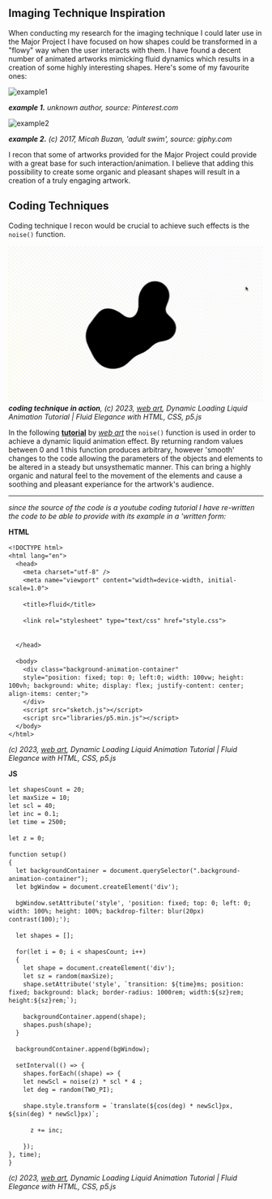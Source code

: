 ## Imaging Technique Inspiration

When conducting my research for the imaging technique I could later use in the Major Project I have focused on how shapes could be transformed in a "flowy" way when the user interacts with them. I have found a decent number of animated artworks mimicking fluid dynamics which results in a creation of some highly interesting shapes. Here's some of my favourite ones:

![example1](https://i.pinimg.com/originals/dc/58/51/dc58517d98d13e8a9df3e3fda5a7c62b.gif)

*__example 1.__* *unknown author, source: Pinterest.com*

![example2](https://media2.giphy.com/media/v1.Y2lkPTc5MGI3NjExdzVzM3JuNjZnY3pzZ3p5cG5pdWgyaTF1M3R6Z2pjaHU0M3R0bGZoNiZlcD12MV9pbnRlcm5hbF9naWZfYnlfaWQmY3Q9Zw/3o7btZrtcVdIhqS1vG/giphy.webp)

*__example 2.__* *(c) 2017, Micah Buzan, 'adult swim', source: giphy.com*

I recon that some of artworks provided for the Major Project could provide with a great base for such interaction/animation. I believe that adding this possibility to create some organic and pleasant shapes will result in a creation of a truly engaging artwork.

## Coding Techniques

Coding technique I recon would be crucial to achieve such effects is the `noise()` function.

![coding technique in action](images/fluid.gif)
*__coding technique in action__, (c) 2023, [web art](https://www.youtube.com/@web_artt), Dynamic Loading Liquid Animation Tutorial | Fluid Elegance with HTML, CSS, p5.js*

In the following __[tutorial](https://www.youtube.com/watch?v=4wyCr_hhxjs)__ by  *[web art](https://www.youtube.com/@web_artt)* the `noise()` function is used in order to achieve a dynamic liquid animation effect. By returning random values between 0 and 1 this function produces arbitrary, however 'smooth' changes to the code allowing the parameters of the objects and elements to be altered in a steady but unsysthematic manner. This can bring a highly organic and natural feel to the movement of the elements and cause a soothing and pleasant experiance for the artwork's audience.

___

*since the source of the code is a youtube coding tutorial I have re-written the code to be able to provide with its example in a 'written
 form:*

 __HTML__
```
<!DOCTYPE html>
<html lang="en">
  <head>
    <meta charset="utf-8" />
    <meta name="viewport" content="width=device-width, initial-scale=1.0">

    <title>fluid</title>

    <link rel="stylesheet" type="text/css" href="style.css">

   
  </head>

  <body>
    <div class="background-animation-container"
    style="position: fixed; top: 0; left:0; width: 100vw; height: 100vh; background: white; display: flex; justify-content: center; align-items: center;">
    </div>
    <script src="sketch.js"></script>
    <script src="libraries/p5.min.js"></script>
  </body>
</html>
```
*(c) 2023, [web art](https://www.youtube.com/@web_artt), Dynamic Loading Liquid Animation Tutorial | Fluid Elegance with HTML, CSS, p5.js*

 __JS__
```
let shapesCount = 20;
let maxSize = 10;
let scl = 40;
let inc = 0.1;
let time = 2500;

let z = 0;

function setup()
{
  let backgroundContainer = document.querySelector(".background-animation-container");
  let bgWindow = document.createElement('div');

  bgWindow.setAttribute('style', 'position: fixed; top: 0; left: 0; width: 100%; height: 100%; backdrop-filter: blur(20px) contrast(100);');

  let shapes = [];

  for(let i = 0; i < shapesCount; i++)
  {
    let shape = document.createElement('div');
    let sz = random(maxSize);
    shape.setAttribute('style', `transition: ${time}ms; position: fixed; background: black; border-radius: 1000rem; width:${sz}rem; height:${sz}rem;`);
  
    backgroundContainer.append(shape);
    shapes.push(shape);
  }

  backgroundContainer.append(bgWindow);

  setInterval(() => {
    shapes.forEach((shape) => {
    let newScl = noise(z) * scl * 4 ;
    let deg = random(TWO_PI);

    shape.style.transform = `translate(${cos(deg) * newScl}px, ${sin(deg) * newScl}px)`;

      z += inc; 

    });
}, time);
}
```
*(c) 2023, [web art](https://www.youtube.com/@web_artt), Dynamic Loading Liquid Animation Tutorial | Fluid Elegance with HTML, CSS, p5.js*